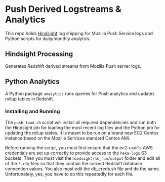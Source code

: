 # Push Derived Logstreams & Analytics

This repo holds [Hindsight](https://github.com/trink/hindsight) log shipping
for Mozilla Push Service logs and Python scripts for daily/monthly analytics.

## Hindsight Processing

Generates Redshift derived streams from Mozilla Push server logs.

## Python Analytics

A Python package `analytics` runs queries for Push analytics and updates rollup
tables in Redshift.

### Installing and Running

The `push_load.sh` script will install all required dependencies and run both
the Hindsight job for loading the most recent log files and the Python job for
updating the rollup tables. It is meant to be run on a brand new EC2 Centos
instance based on the Mozilla Services standard Centos AMI.

Before running the script, you must first ensure that the ec2-user's AWS
credentials are set up correctly to provide access to the `heka-logs` S3
buckets. Then you must visit the `hindsight/hs_run/output` folder and edit all
of the `*.cfg` files so that they contain the correct Redshift database
connection values. You also must edit the db_creds.sh file and do the
same. Unfortunately, yes, you have to do this repeatedly for each file.
